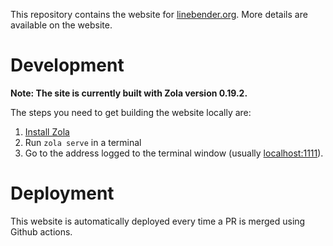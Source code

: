 This repository contains the website for [linebender.org](https://linebender.org). More details are
available on the website.

# Development

**Note: The site is currently built with Zola version 0.19.2.**

The steps you need to get building the website locally are:

 1. [Install Zola](https://www.getzola.org/documentation/getting-started/installation/)
 2. Run `zola serve` in a terminal
 3. Go to the address logged to the terminal window (usually [localhost:1111](http://localhost:1111)).

# Deployment

This website is automatically deployed every time a PR is merged using Github actions.

